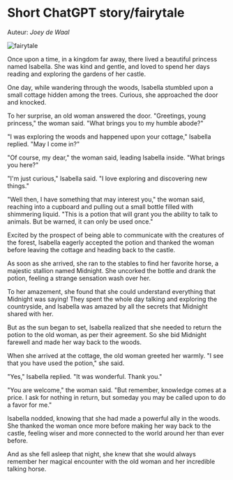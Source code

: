# Short ChatGPT story/fairytale

Auteur: *Joey de Waal*


![fairytale](https://ik.imagekit.io/panmac/tr:f-auto,w-740,pr-true//bcd02f72-b50c-0179-8b4b-5e44f5340bd4/98291a5c-63ec-448c-b850-80da4043acdd/Fairytales.jpg)

Once upon a time, in a kingdom far away, there lived a beautiful princess named Isabella. She was kind and gentle, and loved to spend her days reading and exploring the gardens of her castle.

One day, while wandering through the woods, Isabella stumbled upon a small cottage hidden among the trees. Curious, she approached the door and knocked.

To her surprise, an old woman answered the door. "Greetings, young princess," the woman said. "What brings you to my humble abode?"

"I was exploring the woods and happened upon your cottage," Isabella replied. "May I come in?"

"Of course, my dear," the woman said, leading Isabella inside. "What brings you here?"

"I'm just curious," Isabella said. "I love exploring and discovering new things."

"Well then, I have something that may interest you," the woman said, reaching into a cupboard and pulling out a small bottle filled with shimmering liquid. "This is a potion that will grant you the ability to talk to animals. But be warned, it can only be used once."

Excited by the prospect of being able to communicate with the creatures of the forest, Isabella eagerly accepted the potion and thanked the woman before leaving the cottage and heading back to the castle.

As soon as she arrived, she ran to the stables to find her favorite horse, a majestic stallion named Midnight. She uncorked the bottle and drank the potion, feeling a strange sensation wash over her.

To her amazement, she found that she could understand everything that Midnight was saying! They spent the whole day talking and exploring the countryside, and Isabella was amazed by all the secrets that Midnight shared with her.

But as the sun began to set, Isabella realized that she needed to return the potion to the old woman, as per their agreement. So she bid Midnight farewell and made her way back to the woods.

When she arrived at the cottage, the old woman greeted her warmly. "I see that you have used the potion," she said.

"Yes," Isabella replied. "It was wonderful. Thank you."

"You are welcome," the woman said. "But remember, knowledge comes at a price. I ask for nothing in return, but someday you may be called upon to do a favor for me."

Isabella nodded, knowing that she had made a powerful ally in the woods. She thanked the woman once more before making her way back to the castle, feeling wiser and more connected to the world around her than ever before.

And as she fell asleep that night, she knew that she would always remember her magical encounter with the old woman and her incredible talking horse.
